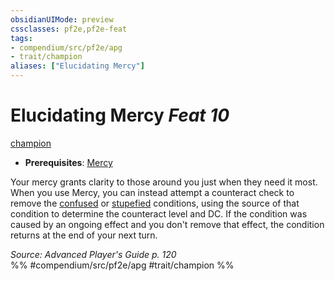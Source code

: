 ```yaml
---
obsidianUIMode: preview
cssclasses: pf2e,pf2e-feat
tags:
- compendium/src/pf2e/apg
- trait/champion
aliases: ["Elucidating Mercy"]
---
```

# Elucidating Mercy  *Feat 10*  
[champion](rules/traits/champion.md "Champion Class Trait")  

- **Prerequisites**: [Mercy](compendium/feats/mercy.md)

Your mercy grants clarity to those around you just when they need it most. When you use Mercy, you can instead attempt a counteract check to remove the [confused](rules/conditions.md#Confused) or [stupefied](rules/conditions.md#Stupefied) conditions, using the source of that condition to determine the counteract level and DC. If the condition was caused by an ongoing effect and you don't remove that effect, the condition returns at the end of your next turn.

*Source: Advanced Player's Guide p. 120*  
%% #compendium/src/pf2e/apg #trait/champion %%